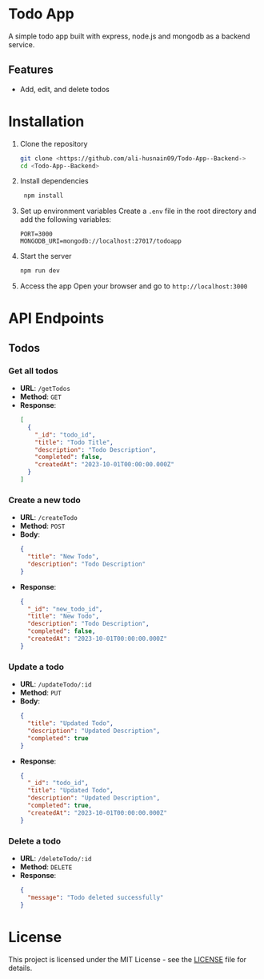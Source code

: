 # Todo App
A simple todo app built with express, node.js and mongodb as a backend service.
## Features
- Add, edit, and delete todos

# Installation
1. Clone the repository
   ```bash
   git clone <https://github.com/ali-husnain09/Todo-App--Backend->
   cd <Todo-App--Backend>
   ```
2. Install dependencies
   ```bash
    npm install
    ```
3. Set up environment variables
    Create a `.env` file in the root directory and add the following variables:
    ```plaintext
    PORT=3000
    MONGODB_URI=mongodb://localhost:27017/todoapp
    ```
4. Start the server
    ```bash
    npm run dev
    ```
5. Access the app
    Open your browser and go to `http://localhost:3000`
# API Endpoints
## Todos    
### Get all todos
- **URL**: `/getTodos`
- **Method**: `GET` 
- **Response**: 
  ```json
  [
    {
      "_id": "todo_id",
      "title": "Todo Title",
      "description": "Todo Description",
      "completed": false,
      "createdAt": "2023-10-01T00:00:00.000Z"
    }
  ]
  ```
### Create a new todo
- **URL**: `/createTodo` 
- **Method**: `POST`
- **Body**: 
  ```json
  {
    "title": "New Todo",
    "description": "Todo Description"
  }
  ```
- **Response**: 
  ```json
  {
    "_id": "new_todo_id",
    "title": "New Todo",
    "description": "Todo Description",
    "completed": false,
    "createdAt": "2023-10-01T00:00:00.000Z"
  }
  ```
### Update a todo
- **URL**: `/updateTodo/:id`
- **Method**: `PUT`
- **Body**: 
  ```json
  {
    "title": "Updated Todo",
    "description": "Updated Description",
    "completed": true
  }
  ```
- **Response**: 
  ```json
  {
    "_id": "todo_id",
    "title": "Updated Todo",
    "description": "Updated Description",
    "completed": true,
    "createdAt": "2023-10-01T00:00:00.000Z"
  }
  ```
### Delete a todo
- **URL**: `/deleteTodo/:id`
- **Method**: `DELETE`
- **Response**: 
  ```json
  {
    "message": "Todo deleted successfully"
  }
  ```
# License
This project is licensed under the MIT License - see the [LICENSE](LICENSE) file for details.

